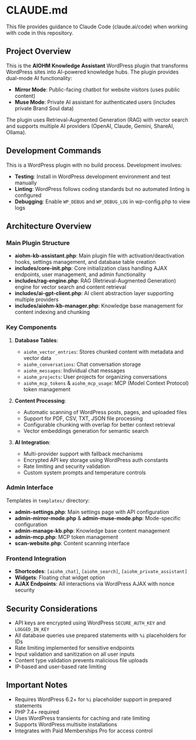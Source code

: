 # CLAUDE.md

This file provides guidance to Claude Code (claude.ai/code) when working with code in this repository.

## Project Overview

This is the **AIOHM Knowledge Assistant** WordPress plugin that transforms WordPress sites into AI-powered knowledge hubs. The plugin provides dual-mode AI functionality:

- **Mirror Mode**: Public-facing chatbot for website visitors (uses public content)
- **Muse Mode**: Private AI assistant for authenticated users (includes private Brand Soul data)

The plugin uses Retrieval-Augmented Generation (RAG) with vector search and supports multiple AI providers (OpenAI, Claude, Gemini, ShareAI, Ollama).

## Development Commands

This is a WordPress plugin with no build process. Development involves:

- **Testing**: Install in WordPress development environment and test manually
- **Linting**: WordPress follows coding standards but no automated linting is configured
- **Debugging**: Enable `WP_DEBUG` and `WP_DEBUG_LOG` in wp-config.php to view logs

## Architecture Overview

### Main Plugin Structure

- **aiohm-kb-assistant.php**: Main plugin file with activation/deactivation hooks, settings management, and database table creation
- **includes/core-init.php**: Core initialization class handling AJAX endpoints, user management, and admin functionality
- **includes/rag-engine.php**: RAG (Retrieval-Augmented Generation) engine for vector search and content retrieval
- **includes/ai-gpt-client.php**: AI client abstraction layer supporting multiple providers
- **includes/aiohm-kb-manager.php**: Knowledge base management for content indexing and chunking

### Key Components

1. **Database Tables**:
   - `aiohm_vector_entries`: Stores chunked content with metadata and vector data
   - `aiohm_conversations`: Chat conversation storage
   - `aiohm_messages`: Individual chat messages
   - `aiohm_projects`: User projects for organizing conversations
   - `aiohm_mcp_tokens` & `aiohm_mcp_usage`: MCP (Model Context Protocol) token management

2. **Content Processing**:
   - Automatic scanning of WordPress posts, pages, and uploaded files
   - Support for PDF, CSV, TXT, JSON file processing
   - Configurable chunking with overlap for better context retrieval
   - Vector embeddings generation for semantic search

3. **AI Integration**:
   - Multi-provider support with fallback mechanisms
   - Encrypted API key storage using WordPress auth constants
   - Rate limiting and security validation
   - Custom system prompts and temperature controls

### Admin Interface

Templates in `templates/` directory:
- **admin-settings.php**: Main settings page with API configuration
- **admin-mirror-mode.php** & **admin-muse-mode.php**: Mode-specific configuration
- **admin-manage-kb.php**: Knowledge base content management
- **admin-mcp.php**: MCP token management
- **scan-website.php**: Content scanning interface

### Frontend Integration

- **Shortcodes**: `[aiohm_chat]`, `[aiohm_search]`, `[aiohm_private_assistant]`
- **Widgets**: Floating chat widget option
- **AJAX Endpoints**: All interactions via WordPress AJAX with nonce security

## Security Considerations

- API keys are encrypted using WordPress `SECURE_AUTH_KEY` and `LOGGED_IN_KEY`
- All database queries use prepared statements with `%i` placeholders for IDs
- Rate limiting implemented for sensitive endpoints
- Input validation and sanitization on all user inputs
- Content type validation prevents malicious file uploads
- IP-based and user-based rate limiting

## Important Notes

- Requires WordPress 6.2+ for `%i` placeholder support in prepared statements
- PHP 7.4+ required
- Uses WordPress transients for caching and rate limiting
- Supports WordPress multisite installations
- Integrates with Paid Memberships Pro for access control